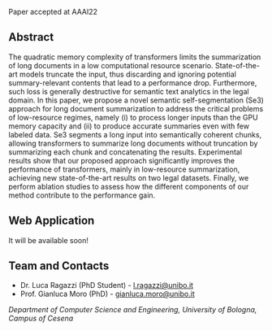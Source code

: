 Paper accepted at AAAI22


## Abstract
The quadratic memory complexity of transformers limits the summarization of long documents in a low computational resource scenario. State-of-the-art models truncate the input, thus discarding and ignoring potential summary-relevant contents that lead to a performance drop. Furthermore, such loss is generally destructive for semantic text analytics in the legal domain. In this paper, we propose a novel semantic self-segmentation (Se3) approach for long document summarization to address the critical problems of low-resource regimes, namely (i) to process longer inputs than the GPU memory capacity and (ii) to produce accurate summaries even with few labeled data. Se3 segments a long input into semantically coherent chunks, allowing transformers to summarize long documents without truncation by summarizing each chunk and concatenating the results. Experimental results show that our proposed approach significantly improves the performance of transformers, mainly in low-resource summarization, achieving new state-of-the-art results on two legal datasets. Finally, we perform ablation studies to assess how the different components of our method contribute to the performance gain.


## Web Application

It will be available soon!



## Team and Contacts

* Dr. Luca Ragazzi (PhD Student) - l.ragazzi@unibo.it
* Prof. Gianluca Moro (PhD) - gianluca.moro@unibo.it

_Department of Computer Science and Engineering, University of Bologna, Campus of Cesena_
